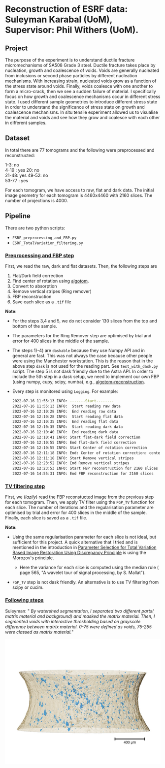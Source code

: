 
# Reconstruction of ESRF data: Suleyman Karabal (UoM), Supervisor: Phil Withers (UoM).

## Project

The purpose of the experiment is to understand ductile fracture micromechanisms of SA508 Grade 3 steel. Ductile fracture takes place by nucleation, growth and coalescence of voids. Voids are generally nucleated from inclusions or second phase particles by different nucleation mechanisms. With increasing strain, nucleated voids grow as a function of the stress state around voids. Finally, voids coalesce with one another to form a micro-crack, then we see a sudden failure of material. I specifically focus on how growth and coalescence mechanisms occur in different stress state. I used different sample geometries to introduce different stress state in order to understand the significance of stress state on growth and coalescence mechanisms. In situ tensile experiment allowed us to visualise the material and voids and see how they grow and coalesce with each other in different samples. 

## Dataset

In total there are 77 tomograms and the following were preprocessed and reconstructed:

1-3: no  
4-19 : yes 
20: no  
21-48: yes 
49-52: no  
53-77 : yes

For each tomogram, we have access to raw, flat and dark data. The initial image geometry for each tomogram is 4460x4460 with 2160 slices. The number of projections is 4000.

## Pipeline

There are two python scripts:

- `ESRF_preprocessing_and_FBP.py`
- `ESRF_TotalVariation_filtering.py`

### <u>Preprocessing and FBP step</u>

First, we read the raw, dark and flat datasets. Then, the following steps are

1) Flat/Dark field correction
2) Find center of rotation using [algotom](https://github.com/algotom/algotom).
3) Convert to absorption
4) Remove vertical stripes (Ring remover)
5) FBP reconstruction 
6) Save each slice as a `.tif` file

**Note:** 

 - For the steps 3,4 and 5, we do not consider 130 slices from the top and bottom of the sample.

 - The parameters for the Ring Remover step are optimised by trial and error for 400 slices in the middle of the sample.

 - The steps 1)-4) are `daskable` because they use Numpy API and in general are fast. This was not always the case because other people were using the Manchester workstation. This is the reason that in the above step `dask` is not used for the reading part. See `test_with_dask.py` script. The step 5 is not dask friendly due to the Astra API. In order to include the 5th step in a dask setup, we need to implement our own FBP (using numpy, cupy, scipy, numba), e.g., [algotom-reconstruction](https://github.com/algotom/algotom/blob/master/algotom/rec/reconstruction.py).

 - Every step is monitored using `Logging`. For example:
 
    ```bash
    2022-07-16 11:55:13 INFO: -------Start--------
    2022-07-16 11:55:13 INFO:  Start reading raw data
    2022-07-16 12:10:28 INFO:  End reading raw data
    2022-07-16 12:10:28 INFO:  Start reading flat data
    2022-07-16 12:10:35 INFO:  End reading flat data
    2022-07-16 12:10:35 INFO:  Start reading dark data
    2022-07-16 12:10:40 INFO:  End reading dark data
    2022-07-16 12:10:41 INFO: Start flat-dark field correction
    2022-07-16 12:10:55 INFO: End flat-dark field correction
    2022-07-16 12:10:55 INFO: Start Center of rotation correction
    2022-07-16 12:11:18 INFO: End: Center of rotation correction: center0 = 2234
    2022-07-16 12:11:18 INFO: Start Remove vertical stripes
    2022-07-16 12:23:52 INFO: End Remove vertical stripes
    2022-07-16 12:23:53 INFO: Start FBP reconstruction for 2160 slices
    2022-07-16 14:55:31 INFO: End FBP reconstruction for 2160 slices
    ```

### <u>TV filtering step </u>

First, we (_lazily_) read the FBP reconstucted image from the previous step for each tomogram. Then, we apply TV filter using the `FGP_TV` function for each slice. The number of iterations and the regularisation parameter are optimised by trial and error for 400 slices in the middle of the sample. Finally, each slice is saved as a `.tif` file.

**Note:** 

 - Using the same regularisation parameter for each slice is not ideal, but sufficient for this project. A quick alternative that I tried and is mentioned in the introduction in [Parameter Selection for Total Variation Based Image Restoration Using Discrepancy Principle](https://www.math.cuhk.edu.hk/~rchan/paper/youwei_parameter.pdf) is using the Morozov's principle.
    - Here the variance for each slice is computed using the median rule ( page 565, "A wavelet tour of signal processing, by S. Mallat").


 - `FGP_TV` step is not dask friendly. An alternative is to use TV filtering from scipy or cucim.

### <u> Following steps </u> 

Suleyman: " _By watershed segmentation, I separated two different parts( matrix material and background) and masked the matrix material. Then, I segmented voids with interactive thresholding based on grayscale difference between matrix material. 0-75 were defined as voids, 75-255 were classed as matrix material._"  

![alt text](segmented_volume.jpg)
 





